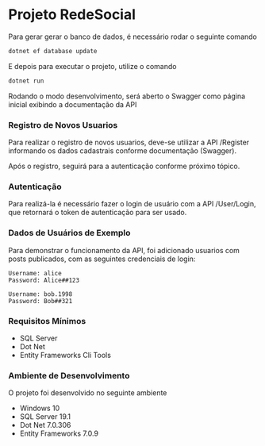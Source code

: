 

# Projeto RedeSocial

Para gerar gerar o banco de dados, é necessário rodar o seguinte comando

```powershell
dotnet ef database update
```

E depois para executar o projeto, utilize o comando

```powershell
dotnet run
```

Rodando o modo desenvolvimento, será aberto o Swagger como página inicial exibindo a documentação da API

### Registro de Novos Usuarios

Para realizar o registro de novos usuarios, deve-se utilizar a API /Register informando os dados cadastrais conforme documentação (Swagger).

Após o registro, seguirá para a autenticação conforme próximo tópico.

### Autenticação

Para realizá-la é necessário fazer o login de usuário com a API /User/Login, que retornará o token de autenticação para ser usado.

### Dados de Usuários de Exemplo

Para demonstrar o funcionamento da API, foi adicionado usuarios com posts publicados, com as seguintes credenciais de login:

```
Username: alice
Password: Alice##123
```

```
Username: bob.1998
Password: Bob##321
```

### Requisitos Mínimos

- SQL Server
- Dot Net
- Entity Frameworks Cli Tools

### Ambiente de Desenvolvimento

O projeto foi desenvolvido no seguinte ambiente

- Windows 10
- SQL Server 19.1
- Dot Net 7.0.306
- Entity Frameworks 7.0.9